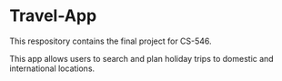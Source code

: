 # Travel-App
This respository contains the final project for CS-546. 

This app allows users to search and plan holiday trips to domestic and international locations.

 
